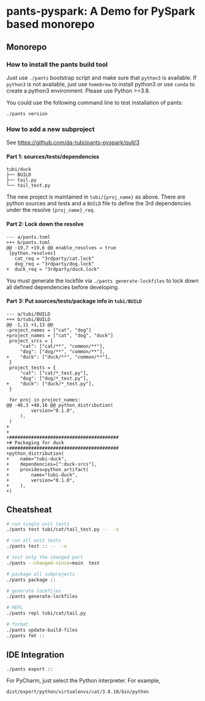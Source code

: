 # pants-pyspark: A Demo for PySpark based monorepo
## Monorepo
### How to install the pants build tool
Just use `./pants` bootstrap script and make sure that `python3` is available. If `python3` is not available,
just use `homebrew` to install python3 or use `conda` to create a python3 environment. Please use Python >=3.8.

You could use the following command line to test installation of pants:
```
./pants version
```

### How to add a new subproject
See https://github.com/da-tubi/pants-pyspark/pull/3

#### Part 1: sources/tests/dependencies
```
tubi/duck
├── BUILD
├── tail.py
└── tail_test.py
```
The new project is maintained in `tubi/{proj_name}` as above. There are python sources and tests and a `BUILD` file
to define the 3rd dependencies under the resolve `{proj_name}_req`.

#### Part 2: Lock down the resolve
```
--- a/pants.toml
+++ b/pants.toml
@@ -19,7 +19,6 @@ enable_resolves = true
 [python.resolves]
   cat_req = "3rdparty/cat.lock"
   dog_req = "3rdparty/dog.lock"
+  duck_req = "3rdparty/duck.lock"

```
You must generate the lockfile via `./pants generate-lockfiles` to lock down all defined dependencies before developing.

#### Part 3: Put sources/tests/package info in `tubi/BUILD`
```
--- a/tubi/BUILD
+++ b/tubi/BUILD
@@ -1,11 +1,13 @@
-project_names = ["cat", "dog"]
+project_names = ["cat", "dog", "duck"]
 project_srcs = {
     "cat": ["cat/**", "common/**"],
     "dog": ["dog/**", "common/**"],
+    "duck": ["duck/**", "common/**"],
 }
 project_tests = {
     "cat": ["cat/*_test.py"],
     "dog": ["dog/*_test.py"],
+    "duck": ["duck/*_test.py"],
 }

 for proj in project_names:
@@ -46,3 +48,16 @@ python_distribution(
         version="0.1.0",
     ),
 )
+
+
+########################################
+# Packaging for duck
+########################################
+python_distribution(
+    name="tubi-duck",
+    dependencies=[":duck-srcs"],
+    provides=python_artifact(
+        name="tubi-duck",
+        version="0.1.0",
+    ),
+)
```



## Cheatsheat
``` bash
# run single unit tests
./pants test tubi/cat/tail_test.py --  -s

# run all unit tests
./pants test :: --  -s

# test only the changed part
./pants --changed-since=main  test

# package all subprojects
./pants package ::

# generate lockfiles
./pants generate-lockfiles

# REPL
./pants repl tubi/cat/tail.py

# format
./pants update-build-files
./pants fmt ::
```

## IDE Integration
``` bash
./pants export ::
```
For PyCharm, just select the Python interpreter. For example,
```
dist/export/python/virtualenvs/cat/3.8.10/bin/python
```
